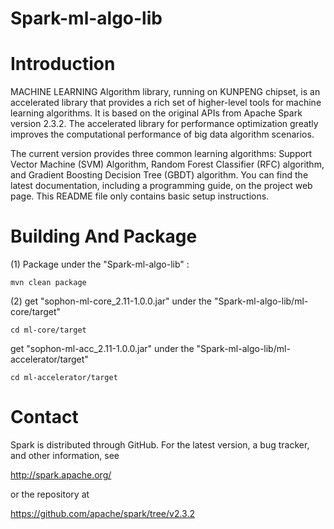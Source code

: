 # Spark-ml-algo-lib



Introduction
============

MACHINE LEARNING Algorithm library, running on KUNPENG chipset, is an accelerated library that provides a rich set of higher-level tools for machine learning algorithms. It is based on the original APIs from Apache Spark version 2.3.2. The accelerated library for performance optimization greatly improves the computational performance of big data algorithm scenarios.

The current version provides three common learning algorithms: Support Vector Machine (SVM) Algorithm, Random Forest Classifier (RFC) algorithm, and Gradient Boosting Decision Tree (GBDT) algorithm. 
You can find the latest documentation, including a programming guide, on the project web page. This README file only contains basic setup instructions.





Building And Package
====================

(1) Package under the "Spark-ml-algo-lib" :

    mvn clean package


(2) get "sophon-ml-core_2.11-1.0.0.jar" under the "Spark-ml-algo-lib/ml-core/target"

    cd ml-core/target
 
   get "sophon-ml-acc_2.11-1.0.0.jar" under the "Spark-ml-algo-lib/ml-accelerator/target"

    cd ml-accelerator/target

 

Contact
=======

Spark is distributed through GitHub. For the latest version, a bug tracker,
and other information, see

  http://spark.apache.org/

or the repository at

  https://github.com/apache/spark/tree/v2.3.2
